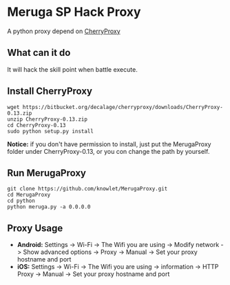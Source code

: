 # Meruga SP Hack Proxy
A python proxy depend on [CherryProxy](http://www.decalage.info/python/cherryproxy)

## What can it do
It will hack the skill point when battle execute.

## Install CherryProxy
	wget https://bitbucket.org/decalage/cherryproxy/downloads/CherryProxy-0.13.zip
	unzip CherryProxy-0.13.zip
	cd CherryProxy-0.13
	sudo python setup.py install
	
**Notice:** if you don't have permission to install, just put the MerugaProxy folder under CherryProxy-0.13, or you con change the path by yourself.

## Run MerugaProxy
	git clone https://github.com/knowlet/MerugaProxy.git
	cd MerugaProxy
	cd python
	python meruga.py -a 0.0.0.0
	
## Proxy Usage
* **Android:** Settings -> Wi-Fi -> The Wifi you are using -> Modify network -> Show advanced options -> Proxy -> Manual -> Set your proxy hostname and port
* **iOS:** Settings -> Wi-Fi -> The Wifi you are using -> information -> HTTP Proxy -> Manual -> Set your proxy hostname and port
